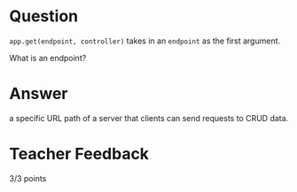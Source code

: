 # Question

`app.get(endpoint, controller)` takes in an `endpoint` as the first argument.

What is an endpoint?

# Answer

a specific URL path of a server that clients can send requests to CRUD data.

# Teacher Feedback

3/3 points
